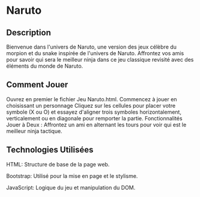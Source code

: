 #  Naruto
## Description
Bienvenue dans l'univers de Naruto, une version des jeux célèbre du morpion et du snake inspirée de l'univers de Naruto. Affrontez vos amis pour savoir qui sera le meilleur ninja dans ce jeu classique revisité avec des éléments du monde de Naruto.

## Comment Jouer
Ouvrez en premier le fichier Jeu Naruto.html.
Commencez à jouer en choisissant un personnage 
Cliquez sur les cellules pour placer votre symbole (X ou O) et essayez d'aligner trois symboles horizontalement, verticalement ou en diagonale pour remporter la partie.
Fonctionnalités
Jouer à Deux : Affrontez un ami en alternant les tours pour voir qui est le meilleur ninja tactique.

## Technologies Utilisées
HTML: Structure de base de la page web.

Bootstrap: Utilisé pour la mise en page et le stylisme.

JavaScript: Logique du jeu et manipulation du DOM.
